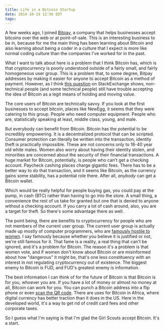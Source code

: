 ```yaml
---
title: Life in a Bitcoin Startup
date: 2014-10-19 12:56 EDT
tags:
---
```


A few weeks ago, I joined [Bitpay](http://www.bitpay.com), a company that helps businesses accept bitcoins over the web or at point-of-sale. This is an interesting business to be in, because for me the main thing has been learning about Bitcoin and also learning about being a coder in a culture that I expect is more like normal coding culture than the companies I've worked for in the past.

What I want to talk about here is a problem that I think Bitcoin has, which is that cryptocurrency is poorly understood outside of a fairly small, and fairly homogeneous user group. This is a problem that, to some degree, Bitpay addresses by making it easier for anyone to accept Bitcoin as a method of payment. However, as I think [this question](http://bitcoin.stackexchange.com/questions/20955/non-profit-balking-at-linking-bank-account-to-bitpay) on StackExchange shows, non-technical people (and some technical people) still have trouble accepting the idea of Bitcoin as a legit means of holding and moving value.

The core users of Bitcoin are technically savvy. If you look at the first businesses to accept bitcoin, places like NewEgg, it seems that they were catering to this group. People who need computer equipment. People who are, statistically speaking at least, middle class, young, and male.

But everybody can benefit from Bitcoin. Bitcoin has the potential to be incredibly empowering. It is a decentralized protocol that can be scripted. Consumer protection can literally be written into the transaction, identity theft is practically impossible. These are not concerns only to 18-40 year old white males. Women also worry about having their identity stolen, and minorities are concerned about the security of their financial transactions. A huge market for Bitcoin, potentially, is people who can't get a checking account. Paycheck cashing places charge gigantic fees. There has to be a better way to do that transaction, and it seems like Bitcoin, as the currency gains some stability, has a potential role there. After all, *anybody* can get a Bitcoin wallet.

Which would be really helpful for people buying gas, you could pay at the pump, in cash (BTC) rather than having to go into the store. A small thing, a convenience the rest of us take for granted but one that is denied to anyone without a checking account. If you carry a lot of cash around, also, you are a target for theft. So there's some advantage there as well.

The point being, there are benefits to cryptocurrency for people who are not members of the current user group. The current user group is actually made up mostly of computer programmers, who are [famously hostile to women](http://valleywag.gawker.com/this-is-why-there-arent-enough-women-in-tech-1221929631). I say famously because whether you believe it is justified or not, we're still famous for it. That fame is a reality, a real thing that can't be ignored, and it's a problem for Bitcoin. The reason it's a problem is that women vote, and if women don't know about Bitcoin or are misinformed about how "dangerous" it might be, that's one less constituency with an interest in not regulating cryptocurrency out of existence. The biggest enemy to Bitcoin is FUD, and FUD's greatest enemy is information.

The best information I can think of for the future of Bitcoin is that Bitcoin is for you, whoever you are. If you have a lot of money or almost no money at all, Bitcoin can work for you. You can punch a Bitcoin address into a flip phone or even [scan the QR code](http://philipsongroup.com/2011/03/qr-code-scanner-for-%E2%80%9Cdumb%E2%80%9D-phones/). There are uses for Bitcoin in Africa, where digital currency has better traction than it does in the US. Here in the developed world, it's a way to get rid of credit card fees and other corporate taxes. 

So I guess what I'm saying is that I'm glad the Girl Scouts accept Bitcoin. It's a start. 
